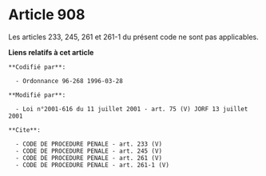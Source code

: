 # Article 908

Les articles 233, 245, 261 et 261-1 du présent code ne sont pas applicables.

**Liens relatifs à cet article**

	**Codifié par**:

	  - Ordonnance 96-268 1996-03-28

	**Modifié par**:

	  - Loi n°2001-616 du 11 juillet 2001 - art. 75 (V) JORF 13 juillet 2001

	**Cite**:

	  - CODE DE PROCEDURE PENALE - art. 233 (V)
	  - CODE DE PROCEDURE PENALE - art. 245 (V)
	  - CODE DE PROCEDURE PENALE - art. 261 (V)
	  - CODE DE PROCEDURE PENALE - art. 261-1 (V)

